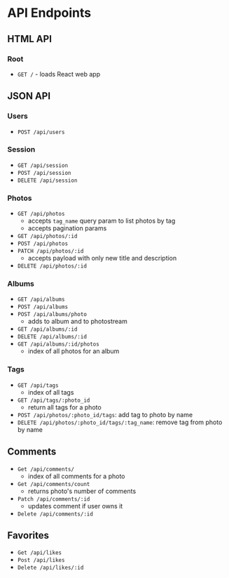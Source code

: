 # API Endpoints

## HTML API

### Root

- `GET /` - loads React web app

## JSON API

### Users

- `POST /api/users`

### Session

- `GET /api/session`
- `POST /api/session`
- `DELETE /api/session`

### Photos

- `GET /api/photos`
  - accepts `tag_name` query param to list photos by tag
  - accepts pagination params
- `GET /api/photos/:id`
- `POST /api/photos`
- `PATCH /api/photos/:id`
  - accepts payload with only new title and description
- `DELETE /api/photos/:id`

### Albums

- `GET /api/albums`
- `POST /api/albums`
- `POST /api/albums/photo`
  - adds to album and to photostream
- `GET /api/albums/:id`
- `DELETE /api/albums/:id`
- `GET /api/albums/:id/photos`
  - index of all photos for an album

### Tags

- `GET /api/tags`
  - index of all tags
- `GET /api/tags/:photo_id`
  - return all tags for a photo
- `POST /api/photos/:photo_id/tags`: add tag to photo by name
- `DELETE /api/photos/:photo_id/tags/:tag_name`: remove tag from photo by
  name

## Comments
- `Get /api/comments/`
  - index of all comments for a photo
- `Get /api/comments/count`
  - returns photo's number of comments
- `Patch /api/comments/:id`
  - updates comment if user owns it
- `Delete /api/comments/:id`

## Favorites
- `Get /api/likes`
- `Post /api/likes`
- `Delete /api/likes/:id`
